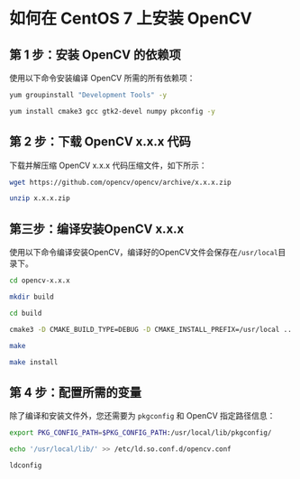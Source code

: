 # 如何在 CentOS 7 上安装 OpenCV

## 第 1 步：安装 OpenCV 的依赖项

使用以下命令安装编译 OpenCV 所需的所有依赖项：

```bash
yum groupinstall "Development Tools" -y

yum install cmake3 gcc gtk2-devel numpy pkconfig -y
```

## 第 2 步：下载 OpenCV x.x.x 代码

下载并解压缩 OpenCV x.x.x 代码压缩文件，如下所示：

```bash
wget https://github.com/opencv/opencv/archive/x.x.x.zip

unzip x.x.x.zip
```

## 第三步：编译安装OpenCV x.x.x

使用以下命令编译安装OpenCV，编译好的OpenCV文件会保存在`/usr/local`目录下。

```bash
cd opencv-x.x.x

mkdir build

cd build

cmake3 -D CMAKE_BUILD_TYPE=DEBUG -D CMAKE_INSTALL_PREFIX=/usr/local ..

make

make install
```

## 第 4 步：配置所需的变量

除了编译和安装文件外，您还需要为 `pkgconfig` 和 OpenCV 指定路径信息：

```bash
export PKG_CONFIG_PATH=$PKG_CONFIG_PATH:/usr/local/lib/pkgconfig/

echo '/usr/local/lib/' >> /etc/ld.so.conf.d/opencv.conf

ldconfig
```
